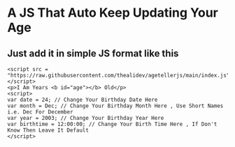# A JS That Auto Keep Updating Your Age
## Just add it in simple JS format like this
```
<script src = "https://raw.githubusercontent.com/thealidev/agetellerjs/main/index.js"></script>
<p>I Am Years <b id="age"></b> Old</p>
<script>
var date = 24; // Change Your Birthday Date Here
var month = Dec; // Change Your Birthday Month Here , Use Short Names i.e. Dec For December
var year = 2003; // Change Your Birthday Year Here
var birthtime = 12:00:00; // Change Your Birth Time Here , If Don't Know Then Leave It Default
</script>
```

